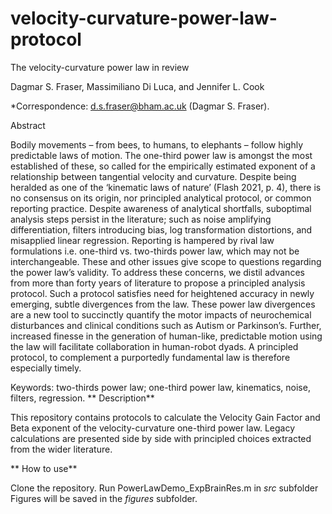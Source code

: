 # velocity-curvature-power-law-protocol

The velocity-curvature power law in review

Dagmar S. Fraser, Massimiliano Di Luca, and Jennifer L. Cook

*Correspondence: d.s.fraser@bham.ac.uk (Dagmar S. Fraser).

Abstract

Bodily movements – from bees, to humans, to elephants – follow highly predictable laws of motion. The one-third power law is amongst the most established of these, so called for the empirically estimated exponent of a relationship between tangential velocity and curvature. Despite being heralded as one of the ‘kinematic laws of nature’ (Flash 2021, p. 4), there is no consensus on its origin, nor principled analytical protocol, or common reporting practice. Despite awareness of analytical shortfalls, suboptimal analysis steps persist in the literature; such as noise amplifying differentiation, filters introducing bias, log transformation distortions, and misapplied linear regression. Reporting is hampered by rival law formulations i.e. one-third vs. two-thirds power law, which may not be interchangeable. These and other issues give scope to questions regarding the power law’s validity. To address these concerns, we distil advances from more than forty years of literature to propose a principled analysis protocol. Such a protocol satisfies need for heightened accuracy in newly emerging, subtle divergences from the law. These power law divergences are a new tool to succinctly quantify the motor impacts of neurochemical disturbances and clinical conditions such as Autism or Parkinson’s. Further, increased finesse in the generation of human-like, predictable motion using the law will facilitate collaboration in human-robot dyads. A principled protocol, to complement a purportedly fundamental law is therefore especially timely.

Keywords: two-thirds power law; one-third power law, kinematics, noise, filters, regression.
**
Description**

This repository contains protocols to calculate the Velocity Gain Factor and Beta exponent of the velocity-curvature one-third power law.  Legacy calculations are presented side by side with principled choices extracted from the wider literature.

**
How to use**

Clone the repository.  Run PowerLawDemo_ExpBrainRes.m in _src_ subfolder
Figures will be saved in the _figures_ subfolder.




